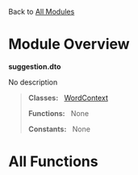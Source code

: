 Back to [All Modules](https://github.com/pyrustic/suggestion/blob/master/docs/modules/README.md#readme)

# Module Overview

**suggestion.dto**
 
No description

> **Classes:** &nbsp; [WordContext](https://github.com/pyrustic/suggestion/blob/master/docs/modules/content/suggestion.dto/content/classes/WordContext.md#class-wordcontext)
>
> **Functions:** &nbsp; None
>
> **Constants:** &nbsp; None

# All Functions



